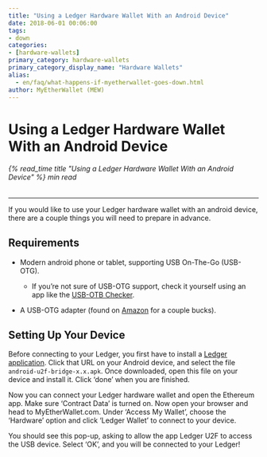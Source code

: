 ```yaml
---
title: "Using a Ledger Hardware Wallet With an Android Device"
date: 2018-06-01 00:06:00
tags:
- down
categories:
- [hardware-wallets]
primary_category: hardware-wallets
primary_category_display_name: "Hardware Wallets"
alias:
  - en/faq/what-happens-if-myetherwallet-goes-down.html
author: MyEtherWallet (MEW)
---
```


# **Using a Ledger Hardware Wallet With an Android Device**

###### {% read_time title "Using a Ledger Hardware Wallet With an Android Device" %} min read

* * *

If you would like to use your Ledger hardware wallet with an android device, there are a couple things you will need to prepare in advance.

## **Requirements**

-   Modern android phone or tablet, supporting USB On-The-Go (USB-OTG).
    -   If you’re not sure of USB-OTG support, check it yourself using an app like the [USB-OTB Checker][usbOTG].

-   A USB-OTG adapter (found on [Amazon][usbAdapter] for a couple bucks).

## **Setting Up Your Device**

Before connecting to your Ledger, you first have to install a [Ledger application][ledgerApp]. Click that URL on your Android device, and select the file `android-u2f-bridge-x.x.apk`. Once downloaded, open this file on your device and install it. Click ‘done’ when you are finished.

Now you can connect your Ledger hardware wallet and open the Ethereum app. Make sure ‘Contract Data’ is turned on. Now open your browser and head to MyEtherWallet.com. Under ‘Access My Wallet’, choose the ‘Hardware’ option and click ‘Ledger Wallet’ to connect to your device.

You should see this pop-up, asking to allow the app Ledger U2F to access the USB device. Select ‘OK’, and you will be connected to your Ledger!

[usbOTG]: https://play.google.com/store/apps/details?id=com.faitaujapon.otg

[usbAdapter]: https://www.amazon.com/s/ref=nb_sb_noss_2?url=search-alias%3Daps&field-keywords=usb+otg+adapter

[ledgerApp]: https://github.com/LedgerHQ/android-u2f-bridge/releases
